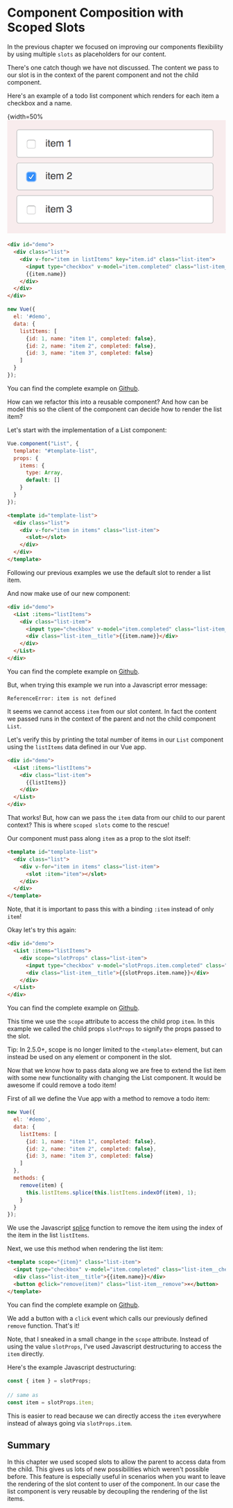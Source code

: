 # Component Composition with Scoped Slots

In the previous chapter we focused on improving our components flexibility by using multiple `slots` as placeholders for our content.

There's one catch though we have not discussed. The content we pass to our slot is in the context of the parent component and not the child component.

Here's an example of a todo list component which renders for each item a checkbox and a name.

{width=50%
![Example 1](/images/list.png)

```html
<div id="demo">
  <div class="list">
    <div v-for="item in listItems" key="item.id" class="list-item">
      <input type="checkbox" v-model="item.completed" class="list-item__checkbox" />
      {{item.name}}
    </div>
  </div>
</div>
```

```js
new Vue({ 
  el: '#demo',
  data: {
    listItems: [
      {id: 1, name: "item 1", completed: false},
      {id: 2, name: "item 2", completed: false},
      {id: 3, name: "item 3", completed: false}
    ]
  }
});
```

You can find the complete example on [Github](https://github.com/fdietz/vue_components_book_examples/tree/master/chapter-4/example-1).

How can we refactor this into a reusable component? And how can be model this so the client of the component can decide how to render the list item?

Let's start with the implementation of a List component:

```js
Vue.component("List", {
  template: "#template-list",
  props: {
    items: {
      type: Array, 
      default: []
    }
  }
});
```

```html
<template id="template-list">  
  <div class="list">
    <div v-for="item in items" class="list-item">
      <slot></slot>
    </div>
  </div>
</template>
```

Following our previous examples we use the default slot to render a list item.

And now make use of our new component:

```html
<div id="demo">
  <List :items="listItems">
    <div class="list-item">
      <input type="checkbox" v-model="item.completed" class="list-item__checkbox" />
      <div class="list-item__title">{{item.name}}</div>
    </div>
  </List>
</div>
```

You can find the complete example on [Github](https://github.com/fdietz/vue_components_book_examples/tree/master/chapter-4/example-2).

But, when trying this example we run into a Javascript error message:

```text
ReferenceError: item is not defined
```

It seems we cannot access `item` from our slot content. In fact the content we passed runs in the context of the parent and not the child component `List`.

Let's verify this by printing the total number of items in our `List` component using the `listItems` data defined in our Vue app.

```html
<div id="demo">
  <List :items="listItems">
    <div class="list-item">
      {{listItems}}
    </div>
  </List>
</div>
```

That works! But, how can we pass the `item` data from our child to our parent context? This is where `scoped slots` come to the rescue!

Our component must pass along `item` as a prop to the slot itself:

```html
<template id="template-list">  
  <div class="list">
    <div v-for="item in items" class="list-item">
      <slot :item="item"></slot>
    </div>
  </div>
</template>
```

Note, that it is important to pass this with a binding `:item` instead of only `item`!

Okay let's try this again:

```html
<div id="demo">
  <List :items="listItems">
    <div scope="slotProps" class="list-item">
      <input type="checkbox" v-model="slotProps.item.completed" class="list-item__checkbox" />
      <div class="list-item__title">{{slotProps.item.name}}</div>
    </div>
  </List>
</div>
```

You can find the complete example on [Github](https://github.com/fdietz/vue_components_book_examples/tree/master/chapter-4/example-3).

This time we use the `scope` attribute to access the child prop `item`. In this example we called the child props `slotProps` to signify the props passed to the slot.

Tip: In 2.5.0+, scope is no longer limited to the `<template>` element, but can instead be used on any element or component in the slot.

Now that we know how to pass data along we are free to extend the list item with some new functionality with changing the List component. It would be awesome if could remove a todo item!

First of all we define the Vue app with a method to remove a todo item:

```js
new Vue({ 
  el: '#demo',
  data: {
    listItems: [
      {id: 1, name: "item 1", completed: false},
      {id: 2, name: "item 2", completed: false},
      {id: 3, name: "item 3", completed: false}
    ]
  },
  methods: {
    remove(item) {
      this.listItems.splice(this.listItems.indexOf(item), 1);
    }
  }
});
```

We use the Javascript [splice](https://developer.mozilla.org/en-US/docs/Web/JavaScript/Reference/Global_Objects/Array/splice) function to remove the item using the index of the item in the list `listItems`.

Next, we use this method when rendering the list item:

```html
<template scope="{item}" class="list-item">
  <input type="checkbox" v-model="item.completed" class="list-item__checkbox" />
  <div class="list-item__title">{{item.name}}</div>
  <button @click="remove(item)" class="list-item__remove">×</button>
</template>
```

You can find the complete example on [Github](https://github.com/fdietz/vue_components_book_examples/tree/master/chapter-4/example-4).

We add a button with a `click` event which calls our previously defined `remove` function. That's it!

Note, that I sneaked in a small change in the `scope` attribute. Instead of using the value `slotProps`, I've used Javascript destructuring to access the `item` directly.

Here's the example Javascript destructuring:

```js
const { item } = slotProps;

// same as 
const item = slotProps.item;
```

This is easier to read because we can directly access the `item` everywhere instead of always going via `slotProps.item`.

## Summary

In this chapter we used scoped slots to allow the parent to access data from the child. This gives us lots of new possibilities which weren't possible before. This feature is especially useful in scenarios when you want to leave the rendering of the slot content to user of the component. In our case the list component is very reusable by decoupling the rendering of the list items.